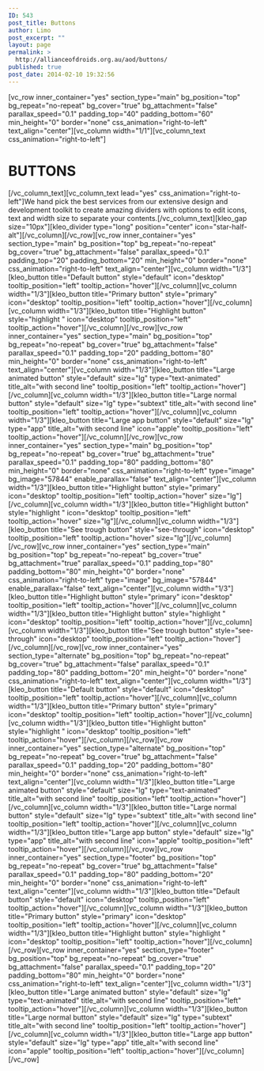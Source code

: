 ```yaml
---
ID: 543
post_title: Buttons
author: Limo
post_excerpt: ""
layout: page
permalink: >
  http://allianceofdroids.org.au/aod/buttons/
published: true
post_date: 2014-02-10 19:32:56
---
```

[vc_row inner_container="yes" section_type="main" bg_position="top" bg_repeat="no-repeat" bg_cover="true" bg_attachment="false" parallax_speed="0.1" padding_top="40" padding_bottom="60" min_height="0" border="none" css_animation="right-to-left" text_align="center"][vc_column width="1/1"][vc_column_text css_animation="right-to-left"]
<h1>BUTTONS</h1>
[/vc_column_text][vc_column_text lead="yes" css_animation="right-to-left"]We hand pick the best services from our extensive design and development toolkit to create amazing dividers with options to edit icons, text and width size to separate your contents.[/vc_column_text][kleo_gap size="10px"][kleo_divider type="long" position="center" icon="star-half-alt"][/vc_column][/vc_row][vc_row inner_container="yes" section_type="main" bg_position="top" bg_repeat="no-repeat" bg_cover="true" bg_attachment="false" parallax_speed="0.1" padding_top="20" padding_bottom="20" min_height="0" border="none" css_animation="right-to-left" text_align="center"][vc_column width="1/3"][kleo_button title="Default button" style="default" icon="desktop" tooltip_position="left" tooltip_action="hover"][/vc_column][vc_column width="1/3"][kleo_button title="Primary button" style="primary" icon="desktop" tooltip_position="left" tooltip_action="hover"][/vc_column][vc_column width="1/3"][kleo_button title="Highlight button" style="highlight " icon="desktop" tooltip_position="left" tooltip_action="hover"][/vc_column][/vc_row][vc_row inner_container="yes" section_type="main" bg_position="top" bg_repeat="no-repeat" bg_cover="true" bg_attachment="false" parallax_speed="0.1" padding_top="20" padding_bottom="80" min_height="0" border="none" css_animation="right-to-left" text_align="center"][vc_column width="1/3"][kleo_button title="Large animated button" style="default" size="lg" type="text-animated" title_alt="with second line" tooltip_position="left" tooltip_action="hover"][/vc_column][vc_column width="1/3"][kleo_button title="Large normal button" style="default" size="lg" type="subtext" title_alt="with second line" tooltip_position="left" tooltip_action="hover"][/vc_column][vc_column width="1/3"][kleo_button title="Large app button" style="default" size="lg" type="app" title_alt="with second line" icon="apple" tooltip_position="left" tooltip_action="hover"][/vc_column][/vc_row][vc_row inner_container="yes" section_type="main" bg_position="top" bg_repeat="no-repeat" bg_cover="true" bg_attachment="true" parallax_speed="0.1" padding_top="80" padding_bottom="80" min_height="0" border="none" css_animation="right-to-left" type="image" bg_image="57844" enable_parallax="false" text_align="center"][vc_column width="1/3"][kleo_button title="Highlight button" style="primary" icon="desktop" tooltip_position="left" tooltip_action="hover" size="lg"][/vc_column][vc_column width="1/3"][kleo_button title="Highlight button" style="highlight " icon="desktop" tooltip_position="left" tooltip_action="hover" size="lg"][/vc_column][vc_column width="1/3"][kleo_button title="See trough button" style="see-through" icon="desktop" tooltip_position="left" tooltip_action="hover" size="lg"][/vc_column][/vc_row][vc_row inner_container="yes" section_type="main" bg_position="top" bg_repeat="no-repeat" bg_cover="true" bg_attachment="true" parallax_speed="0.1" padding_top="80" padding_bottom="80" min_height="0" border="none" css_animation="right-to-left" type="image" bg_image="57844" enable_parallax="false" text_align="center"][vc_column width="1/3"][kleo_button title="Highlight button" style="primary" icon="desktop" tooltip_position="left" tooltip_action="hover"][/vc_column][vc_column width="1/3"][kleo_button title="Highlight button" style="highlight " icon="desktop" tooltip_position="left" tooltip_action="hover"][/vc_column][vc_column width="1/3"][kleo_button title="See trough button" style="see-through" icon="desktop" tooltip_position="left" tooltip_action="hover"][/vc_column][/vc_row][vc_row inner_container="yes" section_type="alternate" bg_position="top" bg_repeat="no-repeat" bg_cover="true" bg_attachment="false" parallax_speed="0.1" padding_top="80" padding_bottom="20" min_height="0" border="none" css_animation="right-to-left" text_align="center"][vc_column width="1/3"][kleo_button title="Default button" style="default" icon="desktop" tooltip_position="left" tooltip_action="hover"][/vc_column][vc_column width="1/3"][kleo_button title="Primary button" style="primary" icon="desktop" tooltip_position="left" tooltip_action="hover"][/vc_column][vc_column width="1/3"][kleo_button title="Highlight button" style="highlight " icon="desktop" tooltip_position="left" tooltip_action="hover"][/vc_column][/vc_row][vc_row inner_container="yes" section_type="alternate" bg_position="top" bg_repeat="no-repeat" bg_cover="true" bg_attachment="false" parallax_speed="0.1" padding_top="20" padding_bottom="80" min_height="0" border="none" css_animation="right-to-left" text_align="center"][vc_column width="1/3"][kleo_button title="Large animated button" style="default" size="lg" type="text-animated" title_alt="with second line" tooltip_position="left" tooltip_action="hover"][/vc_column][vc_column width="1/3"][kleo_button title="Large normal button" style="default" size="lg" type="subtext" title_alt="with second line" tooltip_position="left" tooltip_action="hover"][/vc_column][vc_column width="1/3"][kleo_button title="Large app button" style="default" size="lg" type="app" title_alt="with second line" icon="apple" tooltip_position="left" tooltip_action="hover"][/vc_column][/vc_row][vc_row inner_container="yes" section_type="footer" bg_position="top" bg_repeat="no-repeat" bg_cover="true" bg_attachment="false" parallax_speed="0.1" padding_top="80" padding_bottom="20" min_height="0" border="none" css_animation="right-to-left" text_align="center"][vc_column width="1/3"][kleo_button title="Default button" style="default" icon="desktop" tooltip_position="left" tooltip_action="hover"][/vc_column][vc_column width="1/3"][kleo_button title="Primary button" style="primary" icon="desktop" tooltip_position="left" tooltip_action="hover"][/vc_column][vc_column width="1/3"][kleo_button title="Highlight button" style="highlight " icon="desktop" tooltip_position="left" tooltip_action="hover"][/vc_column][/vc_row][vc_row inner_container="yes" section_type="footer" bg_position="top" bg_repeat="no-repeat" bg_cover="true" bg_attachment="false" parallax_speed="0.1" padding_top="20" padding_bottom="80" min_height="0" border="none" css_animation="right-to-left" text_align="center"][vc_column width="1/3"][kleo_button title="Large animated button" style="default" size="lg" type="text-animated" title_alt="with second line" tooltip_position="left" tooltip_action="hover"][/vc_column][vc_column width="1/3"][kleo_button title="Large normal button" style="default" size="lg" type="subtext" title_alt="with second line" tooltip_position="left" tooltip_action="hover"][/vc_column][vc_column width="1/3"][kleo_button title="Large app button" style="default" size="lg" type="app" title_alt="with second line" icon="apple" tooltip_position="left" tooltip_action="hover"][/vc_column][/vc_row]